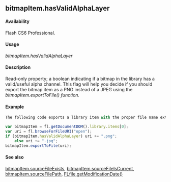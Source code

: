 ## bitmapItem.hasValidAlphaLayer

#### Availability

Flash CS6 Professional.

#### Usage

*bitmapItem.hasValidAlphaLayer*

#### Description

Read-only property; a boolean indicating if a bitmap in the library has a valid/useful alpha channel. This flag will help you decide if you should export the bitmap item as a PNG instead of a JPEG using the *bitmapItem.exportToFile() function.*

#### Example

```javascript
The following code exports a library item with the proper file name extension depending on whether it has a valid alpha layer.

var bitmapItem = fl.getDocumentDOM().library.items[0]; 
var uri = fl.browseForFileURI("open");
if (bitmapItem.hasValidAlphaLayer) uri += ".png"; 
    else uri += ".jpg";
bitmapItem.exportToFile(uri);

```
#### See also

[bitmapItem.sourceFileExists](../BitmapItem_object/bitmapIte9.md), [bitmapItem.sourceFileIsCurrent](../BitmapItem_object/bitmapIt10.md), [bitmapItem.sourceFilePath](../BitmapItem_object/bitmapIte11.md), [FLfile.getModificationDate()](../FLfile_object/FLfile6.md)
